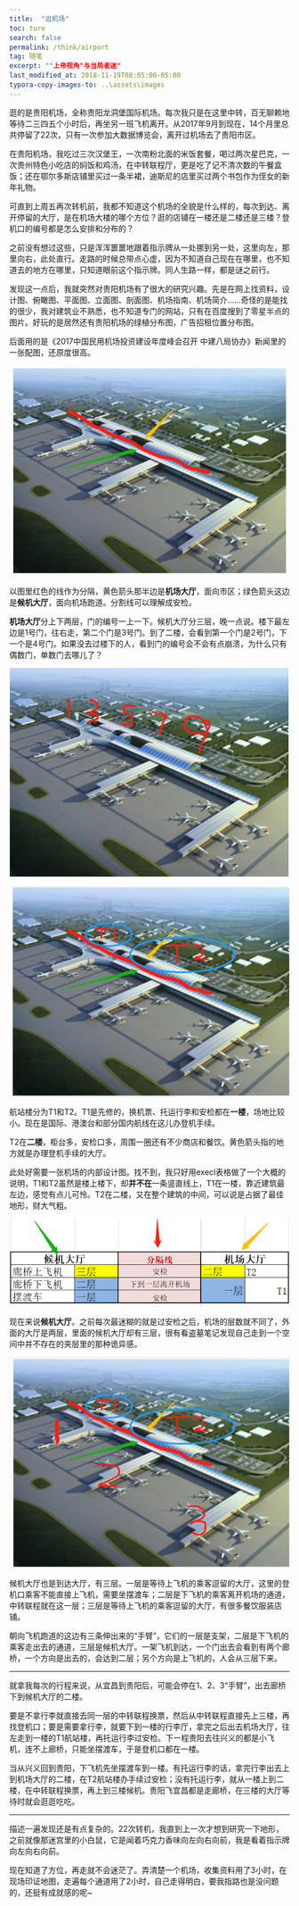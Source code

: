 ```yaml
---
title:  "逛机场"
toc: ture
search: false
permalink: /think/airport
tag: 随笔
excerpt: ""上帝视角"与当局者迷"
last_modified_at: 2018-11-19T08:05:00-05:00
typora-copy-images-to: ..\assets\images
---
```


逛的是贵阳机场，全称贵阳龙洞堡国际机场。每次我只是在这里中转，百无聊赖地等待二三四五个小时后，再坐另一班飞机离开。从2017年9月到现在，14个月里总共停留了22次，只有一次参加大数据博览会，离开过机场去了贵阳市区。

在贵阳机场，我吃过三次汉堡王，一次南粉北面的米饭套餐，喝过两次星巴克，一次贵州特色小吃店的焖饭和鸡汤，在中转联程厅，更是吃了记不清次数的午餐盒饭；还在鄂尔多斯店铺里买过一条半裙，迪斯尼的店里买过两个书包作为侄女的新年礼物。

可直到上周五再次转机前，我都不知道这个机场的全貌是什么样的，每次到达、离开停留的大厅，是在机场大楼的哪个方位？逛的店铺在一楼还是二楼还是三楼？登机口的编号都是怎么安排和分布的？

之前没有想过这些，只是浑浑噩噩地跟着指示牌从一处挪到另一处，这里向左，那里向右，此处直行。走路的时候总带点心虚，因为不知道自己现在在哪里，也不知道去的地方在哪里，只知道眼前这个指示牌。同人生路一样，都是谜之前行。

发现这一点后，我就突然对贵阳机场有了很大的研究兴趣。先是在网上找资料，设计图、俯瞰图、平面图、立面图、剖面图、机场指南、机场简介……奇怪的是能找的很少，我对建筑业不熟悉，也不知道专门的网站，只有在百度搜到了零星半点的图片。好玩的是居然还有贵阳机场的绿植分布图，广告招租位置分布图。

后面用的是《2017中国民用机场投资建设年度峰会召开 中建八局协办》新闻里的一张配图，还原度很高。

![1542612331051](../assets/images/1542612331051.png)

以图里红色的线作为分隔，黄色箭头那半边是**机场大厅**，面向市区；绿色箭头这边是**候机大厅**，面向机场跑道。分割线可以理解成安检。

**机场大厅**分上下两层，门的编号一上一下。候机大厅分三层，晚一点说。楼下最左边是1号门，往右走，第二个门是3号门。到了二楼，会看到第一个门是2号门，下一个是4号门。如果没去过楼下的人，看到门的编号会不会有点崩溃，为什么只有偶数门，单数门去哪儿了？

![1542611514452](../assets/images/1542611514452.png)





![1542613978296](../assets/images/1542613978296.png)

航站楼分为T1和T2。T1是先修的，换机票、托运行李和安检都在**一楼**，场地比较小。现在是国际、港澳台和部分国内航线在这儿办登机手续。

T2在**二楼**，柜台多，安检口多，周围一圈还有不少商店和餐饮。黄色箭头指的地方就是办理登机手续的大厅。

此处好需要一张机场的内部设计图。找不到，我只好用execl表格做了一个大概的说明，T1和T2虽然是楼上楼下，却**并不在**一条竖直线上，T1在一楼，靠近建筑最左边，感觉有点儿可怜。T2在二楼，又在整个建筑的中间，可以说是占据了最佳地形，财大气粗。

![1542613446456](../assets/images/1542613446456.png)

现在来说**候机大厅**。之前每次最迷糊的就是过安检之后，机场的层数就不同了，外面的大厅是两层，里面的候机大厅却有三层，很有看盗墓笔记发现自己走到一个空间中并不存在的夹层里的那种诡异感。

![1542614446387](../assets/images/1542614446387.png)

候机大厅也是到达大厅，有三层。一层是等待上飞机的乘客逗留的大厅，这里的登机口乘客不能直接上飞机，需要坐摆渡车；二层是下飞机的乘客离开机场的通道，中转联程就在这一层；三层是等待上飞机的乘客逗留的大厅，有很多餐饮服装店铺。

朝向飞机跑道的这边有三条伸出来的“手臂”，它们的一层是支架，二层是下飞机的乘客走出去的通道，三层是候机大厅。一架飞机到达，一个门出去会看到有两个廊桥，一个方向是出去的，会达到二层；另个方向是上飞机的，人会从三层下来。

---

就拿我每次的行程来说，从宜昌到贵阳后，可能会停在1、2、3“手臂”，出去廊桥下到候机大厅的二楼。

要是不拿行李就直接去同一层的中转联程换票，然后从中转联程直接先上三楼，再找登机口；要是需要拿行李，就要下到一楼的行李厅，拿完之后出去机场大厅，往左走到一楼的T1航站楼，再托运行李过安检。下一程贵阳去往兴义的都是小飞机，连不上廊桥，只能坐摆渡车，于是登机口都在一楼。

当从兴义回到贵阳，下飞机先坐摆渡车到一楼。有托运行李的话，拿完行李出去上到机场大厅的二楼，在T2航站楼办手续过安检；没有托运行李，就从一楼上到二楼，在中转联程换票，再上到三楼候机。贵阳飞宜昌都是走廊桥，在三楼的大厅等待时就会逛逛吃吃。

---

描述一遍发现还是有点复杂的。22次转机，我直到上一次才想到研究一下地形，之前就像那迷宫里的小白鼠，它是闻着巧克力香味向左向右向前，我是看着指示牌向左向右向前。

现在知道了方位，再走就不会迷茫了。弄清楚一个机场，收集资料用了3小时，在现场印证地图，走遍每个通道用了2小时，自己走得明白，要我指路也是没问题的，还挺有成就感的呢~

